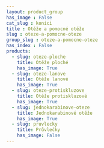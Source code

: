 ```yaml
---
layout: product_group
has_image : False
cat_slug : konici
title : Otěže a pomocné otěže
slug : oteze-a-pomocne-oteze
group_slug : oteze-a-pomocne-oteze
has_index : False
products:
  - slug: oteze-ploche
    title: Otěže ploché
    has_image: True
  - slug: oteze-lanove
    title: Otěže lanové
    has_image: True
  - slug: oteze-protiskluzove
    title: Otěže protiskluzové
    has_image: True
  - slug: jednokarabinove-oteze
    title: Jednokarabinové otěže
    has_image: True
  - slug: pruvlecky
    title: Průvlečky
    has_image: False
---
```



